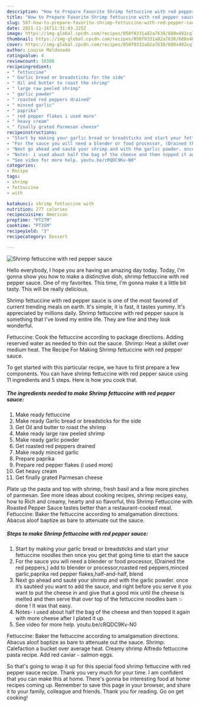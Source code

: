 ```yaml
---
description: "How to Prepare Favorite Shrimp fettuccine with red pepper sauce"
title: "How to Prepare Favorite Shrimp fettuccine with red pepper sauce"
slug: 507-how-to-prepare-favorite-shrimp-fettuccine-with-red-pepper-sauce
date: 2021-11-16T11:31:03.225Z
image: https://img-global.cpcdn.com/recipes/050f0331a82a7638/680x482cq70/shrimp-fettuccine-with-red-pepper-sauce-recipe-main-photo.jpg
thumbnail: https://img-global.cpcdn.com/recipes/050f0331a82a7638/680x482cq70/shrimp-fettuccine-with-red-pepper-sauce-recipe-main-photo.jpg
cover: https://img-global.cpcdn.com/recipes/050f0331a82a7638/680x482cq70/shrimp-fettuccine-with-red-pepper-sauce-recipe-main-photo.jpg
author: Louise Maldonado
ratingvalue: 4
reviewcount: 16508
recipeingredient:
- " fettuccine"
- " Garlic bread or breadsticks for the side"
- " Oil and butter to roast the shrimp"
- " large raw peeled shrimp"
- " garlic powder"
- " roasted red peppers drained"
- " minced garlic"
- " paprika"
- " red pepper flakes i used more"
- " heavy cream"
- " finally grated Parmesan cheese"
recipeinstructions:
- "Start by making your garlic bread or breadsticks and start your fettuccine noodles then once you get that going time to start the sauce"
- "For the sauce you will need a blender or food processor, (Drained the red peppers,) add to blender or processor,roasted red peppers,minced garlic,paprika red pepper flakes,half-and-half, blend"
- "Next go ahead and sauté your shrimp and with the garlic powder. once it’s sautéed you want to add the sauce, and right before you serve it you want to put the cheese in and give that a good mix until the cheese is melted and then serve that over top of the fettuccine noodles bam 💥 done ! It was that easy."
- "Notes- i used about half the bag of the cheese and then topped it again with more cheese after I plated it up."
- "See video for more help. youtu.be/cRQDC9Kv-N0"
categories:
- Recipe
tags:
- shrimp
- fettuccine
- with

katakunci: shrimp fettuccine with 
nutrition: 277 calories
recipecuisine: American
preptime: "PT27M"
cooktime: "PT35M"
recipeyield: "3"
recipecategory: Dessert

---
```



![Shrimp fettuccine with red pepper sauce](https://img-global.cpcdn.com/recipes/050f0331a82a7638/680x482cq70/shrimp-fettuccine-with-red-pepper-sauce-recipe-main-photo.jpg)

Hello everybody, I hope you are having an amazing day today. Today, I'm gonna show you how to make a distinctive dish, shrimp fettuccine with red pepper sauce. One of my favorites. This time, I'm gonna make it a little bit tasty. This will be really delicious.

Shrimp fettuccine with red pepper sauce is one of the most favored of current trending meals on earth. It's simple, it is fast, it tastes yummy. It's appreciated by millions daily. Shrimp fettuccine with red pepper sauce is something that I've loved my entire life. They are fine and they look wonderful.

Fettuccine: Cook the fettuccine according to package directions. Adding reserved water as needed to thin out the sauce. Shrimp: Heat a skillet over medium heat. The Recipe For Making Shrimp fettuccine with red pepper sauce.


To get started with this particular recipe, we have to first prepare a few components. You can have shrimp fettuccine with red pepper sauce using 11 ingredients and 5 steps. Here is how you cook that.

<!--inarticleads1-->

##### The ingredients needed to make Shrimp fettuccine with red pepper sauce:

1. Make ready  fettuccine
1. Make ready  Garlic bread or breadsticks for the side
1. Get  Oil and butter to roast the shrimp
1. Make ready  large raw peeled shrimp
1. Make ready  garlic powder
1. Get  roasted red peppers drained
1. Make ready  minced garlic
1. Prepare  paprika
1. Prepare  red pepper flakes (i used more)
1. Get  heavy cream
1. Get  finally grated Parmesan cheese


Plate up the pasta and top with shrimp, fresh basil and a few more pinches of parmesan. See more ideas about cooking recipes, shrimp recipes easy, how to Rich and creamy, hearty and so flavorful, this Shrimp Fettuccine with Roasted Pepper Sauce tastes better than a restaurant-cooked meal. Fettuccine: Baker the fettuccine according to amalgamation directions. Abacus aloof baptize as bare to attenuate out the sauce. 

<!--inarticleads2-->

##### Steps to make Shrimp fettuccine with red pepper sauce:

1. Start by making your garlic bread or breadsticks and start your fettuccine noodles then once you get that going time to start the sauce
1. For the sauce you will need a blender or food processor, (Drained the red peppers,) add to blender or processor,roasted red peppers,minced garlic,paprika red pepper flakes,half-and-half, blend
1. Next go ahead and sauté your shrimp and with the garlic powder. once it’s sautéed you want to add the sauce, and right before you serve it you want to put the cheese in and give that a good mix until the cheese is melted and then serve that over top of the fettuccine noodles bam 💥 done ! It was that easy.
1. Notes- i used about half the bag of the cheese and then topped it again with more cheese after I plated it up.
1. See video for more help. youtu.be/cRQDC9Kv-N0


Fettuccine: Baker the fettuccine according to amalgamation directions. Abacus aloof baptize as bare to attenuate out the sauce. Shrimp: Calefaction a bucket over average heat. Creamy shrimp Alfredo fettuccine pasta recipe. Add red caviar - salmon eggs. 

So that's going to wrap it up for this special food shrimp fettuccine with red pepper sauce recipe. Thank you very much for your time. I am confident that you can make this at home. There's gonna be interesting food at home recipes coming up. Remember to save this page in your browser, and share it to your family, colleague and friends. Thank you for reading. Go on get cooking!
